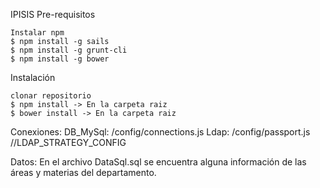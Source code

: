 IPISIS
Pre-requisitos

    Instalar npm
    $ npm install -g sails
    $ npm install -g grunt-cli
    $ npm install -g bower

Instalación

    clonar repositorio
    $ npm install -> En la carpeta raiz
    $ bower install -> En la carpeta raiz

Conexiones:
  DB_MySql: /config/connections.js
  Ldap: /config/passport.js //LDAP_STRATEGY_CONFIG
  
Datos:
  En el archivo DataSql.sql se encuentra alguna información de las áreas y materias del departamento.
